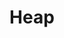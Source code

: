 ---
title: Heap
excerpt: ''
deprecated: false
hidden: true
metadata:
  title: ''
  description: ''
  robots: index
next:
  description: ''
---